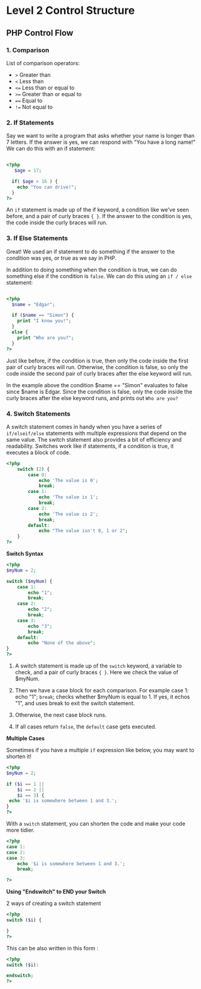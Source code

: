 # Level 2 Control Structure

## PHP Control Flow 

### 1. Comparison 

List of comparison operators:

* `>` Greater than
* `<` Less than
* `<=` Less than or equal to
* `>=` Greater than or equal to
* `==` Equal to
* `!=` Not equal to

### 2. If Statements  

Say we want to write a program that asks whether your name is longer than 7 letters. If the answer is yes, we can respond with "You have a long name!" We can do this with an if statement:

```php

<?php
   $age = 17;

  if( $age > 16 ) {
    echo "You can drive!";
  }
?>
```
An `if` statement is made up of the if keyword, a condition like we've seen before, and a pair of curly braces `{ }`. If the answer to the condition is yes, the code inside the curly braces will run.

### 3. If Else Statements  

Great! We used an if statement to do something if the answer to the condition was yes, or true as we say in PHP.

In addition to doing something when the condition is true, we can do something else if the condition is `false`. We can do this using an `if / else` statement:

```php

<?php
  $name = "Edgar";

  if ($name == "Simon") {
    print "I know you!";
  }
  else {
    print "Who are you?";
  }
?>
```

Just like before, if the condition is true, then only the code inside the first pair of curly braces will run. Otherwise, the condition is false, so only the code inside the second pair of curly braces after the else keyword will run.

In the example above the condition $name == "Simon" evaluates to false since $name is Edgar. Since the condition is false, only the code inside the curly braces after the else keyword runs, and prints out `Who are you?`

### 4. Switch Statements 

A switch statement comes in handy when you have a series of `if/elseif/else` statements with multiple expressions that depend on the same value. The switch statement also provides a bit of efficiency and readability. Switches work like if statements, if a condition is true, it executes a block of code.

```php
<?php
    switch (2) {
        case 0:
            echo 'The value is 0';
            break;
        case 1:
            echo 'The value is 1';
            break;
        case 2:
            echo 'The value is 2';
            break;
        default:
            echo "The value isn't 0, 1 or 2";
    }
?>
```

**Switch Syntax**

```php
<?php
$myNum = 2;

switch ($myNum) {
    case 1:
        echo "1";
        break;
    case 2:
        echo "2";
        break;
    case 3:
        echo "3";
        break;
    default:
        echo "None of the above";
}
?>
```

1. A switch statement is made up of the `switch` keyword, a variable to check, and a pair of curly braces `{ }`. Here we check the value of $myNum.

2. Then we have a case block for each comparison. For example case 1: echo "1"; `break`; checks whether $myNum is equal to 1. If yes, it echos "1", and uses break to exit the switch statement.
3. Otherwise, the next case block runs.

4. If all cases return `false`, the `default` case gets executed.

**Multiple Cases**

Sometimes if you have a multiple `if` expression like below, you may want to shorten it! 

```php
<?php
$myNum = 2;

if ($i == 1 ||
    $i == 2 ||
    $i == 3) {
 echo '$i is somewhere between 1 and 3.';
}
?>
```
With a `switch` statement, you can shorten the code and make your code more tidier. 

```php
<?php
case 1:
case 2:
case 3:
    echo '$i is somewhere between 1 and 3.';
    break;

?>
```

**Using "Endswitch" to END your Switch**

2 ways of creating a switch statement
```php
<?php
switch ($i) { 

}
?>
```

This can be also written in this form :
```php
<?php
switch ($i):

endswitch;
?>
```
